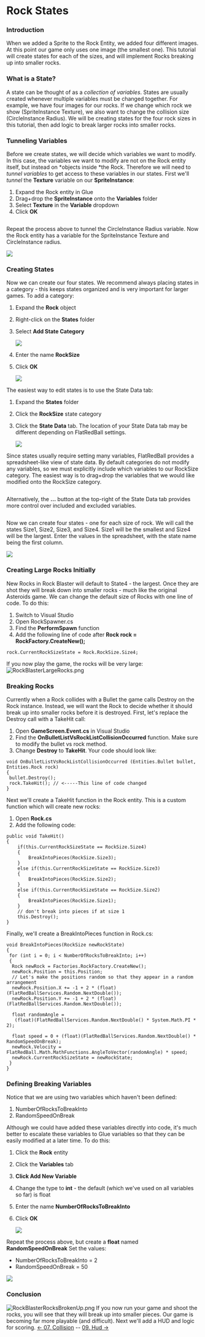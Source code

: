 # Rock States

### Introduction

When we added a Sprite to the Rock Entity, we added four different images. At this point our game only uses one image (the smallest one). This tutorial will create states for each of the sizes, and will implement Rocks breaking up into smaller rocks.

### What is a State?

A state can be thought of as a _collection of variables_. States are usually created whenever multiple variables must be changed together. For example, we have four images for our rocks. If we change which rock we show (SpriteInstance Texture), we also want to change the collision size (CircleInstance Radius). We will be creating states for the four rock sizes in this tutorial, then add logic to break larger rocks into smaller rocks.

### Tunneling Variables

Before we create states, we will decide which variables we want to modify. In this case, the variables we want to modify are not on the Rock entity itself, but instead on \*objects inside \*the Rock. Therefore we will need to _tunnel variables_ to get access to these variables in our states. First we'll _tunnel_ the **Texture** variable on our **SpriteInstance**:

1. Expand the Rock entity in Glue
2. Drag+drop the **SpriteInstance** onto the **Variables** folder
3. Select **Texture** in the **Variable** dropdown
4. Click **OK**

<figure><img src="../../.gitbook/assets/2016-01-2021_March_13_183314.gif" alt=""><figcaption></figcaption></figure>

Repeat the process above to tunnel the CircleInstance Radius variable. Now the Rock entity has a variable for the SpriteInstance Texture and CircleInstance radius.

![](../../.gitbook/assets/2022-12-img\_63a05108d73ba.png)

### Creating States

Now we can create our four states. We recommend always placing states in a category - this keeps states organized and is very important for larger games. To add a category:

1. Expand the **Rock** object
2. Right-click on the **States** folder
3.  Select **Add State Category**

    ![](../../.gitbook/assets/2022-12-img\_63a04f702cd0f.png)
4. Enter the name **RockSize**
5.  Click **OK**

    ![](../../.gitbook/assets/2021-03-img\_604d64771ec9a.png)

The easiest way to edit states is to use the State Data tab:

1. Expand the **States** folder
2. Click the **RockSize** state category
3.  Click the **State Data** tab. The location of your State Data tab may be different depending on FlatRedBall settings.

    ![](../../.gitbook/assets/2022-12-img\_63a04fc267e72.png)

Since states usually require setting many variables, FlatRedBall provides a spreadsheet-like view of state data. By default categories do not modify any variables, so we must explicitly include which variables to our RockSize category. The easiest way is to drag+drop the variables that we would like modified onto the RockSize category.

<figure><img src="../../.gitbook/assets/2016-01-19_05-07-25.gif" alt=""><figcaption></figcaption></figure>

Alternatively, the **...** button at the top-right of the State Data tab provides more control over included and excluded variables.

<figure><img src="../../.gitbook/assets/2016-01-19_05-08-48.gif" alt=""><figcaption></figcaption></figure>

Now we can create four states - one for each size of rock. We will call the states Size1, Size2, Size3, and Size4. Size1 will be the smallest and Size4 will be the largest. Enter the values in the spreadsheet, with the state name being the first column.

![](../../.gitbook/assets/2021-03-img\_604d65dee8ee2.png)

### Creating Large Rocks Initially

New Rocks in Rock Blaster will default to State4 - the largest. Once they are shot they will break down into smaller rocks - much like the original Asteroids game. We can change the default size of Rocks with one line of code. To do this:

1. Switch to Visual Studio
2. Open RockSpawner.cs
3. Find the **PerformSpawn** function
4. Add the following line of code after **Rock rock = RockFactory.CreateNew();**

```
rock.CurrentRockSizeState = Rock.RockSize.Size4;
```

If you now play the game, the rocks will be very large: ![RockBlasterLargeRocks.png](../../.gitbook/assets/migrated\_media-RockBlasterLargeRocks.png)

### Breaking Rocks

Currently when a Rock collides with a Bullet the game calls Destroy on the Rock instance. Instead, we will want the Rock to decide whether it should break up into smaller rocks before it is destroyed. First, let's replace the Destroy call with a TakeHit call:

1. Open **GameScreen.Event.cs** in Visual Studio
2. Find the **OnBulletListVsRockListCollisionOccurred** function. Make sure to modify the bullet vs rock method.
3. Change **Destroy** to **TakeHit**. Your code should look like:

```
void OnBulletListVsRockListCollisionOccurred (Entities.Bullet bullet, Entities.Rock rock)
{
 bullet.Destroy();
 rock.TakeHit(); // <-----This line of code changed
}
```

Next we'll create a TakeHit function in the Rock entity. This is a custom function which will create new rocks:

1. Open **Rock.cs**
2. Add the following code:

```
public void TakeHit()
{
    if(this.CurrentRockSizeState == RockSize.Size4)
    {
        BreakIntoPieces(RockSize.Size3);
    }
    else if(this.CurrentRockSizeState == RockSize.Size3)
    {
        BreakIntoPieces(RockSize.Size2);
    }
    else if(this.CurrentRockSizeState == RockSize.Size2)
    {
        BreakIntoPieces(RockSize.Size1);
    }
    // don't break into pieces if at size 1
    this.Destroy();
}
```

Finally, we'll create a BreakIntoPieces function in Rock.cs:

```
void BreakIntoPieces(RockSize newRockState)
{
 for (int i = 0; i < NumberOfRocksToBreakInto; i++)
 {
  Rock newRock = Factories.RockFactory.CreateNew();
  newRock.Position = this.Position;
  // Let's make the positions random so that they appear in a random arrangement
  newRock.Position.X += -1 + 2 * (float)(FlatRedBallServices.Random.NextDouble());
  newRock.Position.Y += -1 + 2 * (float)(FlatRedBallServices.Random.NextDouble());

  float randomAngle =
   (float)(FlatRedBallServices.Random.NextDouble() * System.Math.PI * 2);

  float speed = 0 + (float)(FlatRedBallServices.Random.NextDouble() * RandomSpeedOnBreak);
  newRock.Velocity = FlatRedBall.Math.MathFunctions.AngleToVector(randomAngle) * speed;
  newRock.CurrentRockSizeState = newRockState;
 }
}
```

### Defining Breaking Variables

Notice that we are using two variables which haven't been defined:

1. NumberOfRocksToBreakInto
2. RandomSpeedOnBreak

Although we could have added these variables directly into code, it's much better to escalate these variables to Glue variables so that they can be easily modified at a later time. To do this:

1. Click the **Rock** entity
2. Click the **Variables** tab
3. **Click Add New Variable**
4. Change the type to **int** - the default (which we've used on all variables so far) is float
5. Enter the name **NumberOfRocksToBreakInto**
6.  Click **OK**

    ![](../../.gitbook/assets/2021-03-img\_604d75d07d61f.png)

Repeat the process above, but create a **float** named **RandomSpeedOnBreak** Set the values:

* NumberOfRocksToBreakInto = 2
* RandomSpeedOnBreak = 50

![](../../.gitbook/assets/2021-03-img\_604d76242ebc1.png)

### Conclusion

![RockBlasterRocksBrokenUp.png](../../.gitbook/assets/migrated\_media-RockBlasterRocksBrokenUp.png) If you now run your game and shoot the rocks, you will see that they will break up into smaller pieces. Our game is becoming far more playable (and difficult). Next we'll add a HUD and logic for scoring. [<- 07. Collision](tutorials-collision.md) -- [09. Hud ->](tutorials-hud.md)

